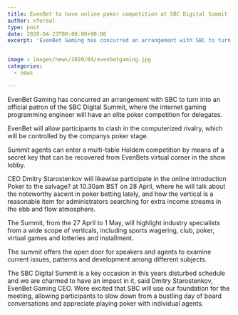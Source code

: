 ```yaml
---
title: EvenBet to have online poker competition at SBC Digital Summit
author: xforeal 
type: post
date: 2020-04-23T00:00:00+00:00
excerpt: 'EvenBet Gaming has concurred an arrangement with SBC to turn into an official patron of the SBC Digital Summit, where the internet gaming programming engineer will have an elite poker competition for delegates '


image : images/news/2020/04/evenbetgaming.jpg
categories:
  - news

---
```

EvenBet Gaming has concurred an arrangement with SBC to turn into an official patron of the SBC Digital Summit, where the internet gaming programming engineer will have an elite poker competition for delegates. 

EvenBet will allow participants to clash in the computerized rivalry, which will be controlled by the companys poker stage. 

Summit agents can enter a multi-table Holdem competition by means of a secret key that can be recovered from EvenBets virtual corner in the show lobby. 

CEO Dmitry Starostenkov will likewise participate in the online introduction Poker to the salvage? at 10.30am BST on 28 April, where he will talk about the noteworthy ascent in poker betting lately, and how the vertical is a reasonable item for administrators searching for extra income streams in the ebb and flow atmosphere. 

The Summit, from the 27 April to 1 May, will highlight industry specialists from a wide scope of verticals, including sports wagering, club, poker, virtual games and lotteries and installment. 

The summit offers the open door for speakers and agents to examine current issues, patterns and development among different subjects. 

The SBC Digital Summit is a key occasion in this years disturbed schedule and we are charmed to have an impact in it, said Dmitry Starostenkov, EvenBet Gaming CEO. Were excited that SBC will use our foundation for the meeting, allowing participants to slow down from a bustling day of board conversations and appreciate playing poker with individual agents.